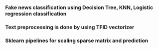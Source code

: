### Fake news classification using Decision Tree, KNN, Logistic regression classification
### Text preprocessing is done by using TFID vectorizer
### Sklearn pipelines for scaling sparse matrix and prediction 
